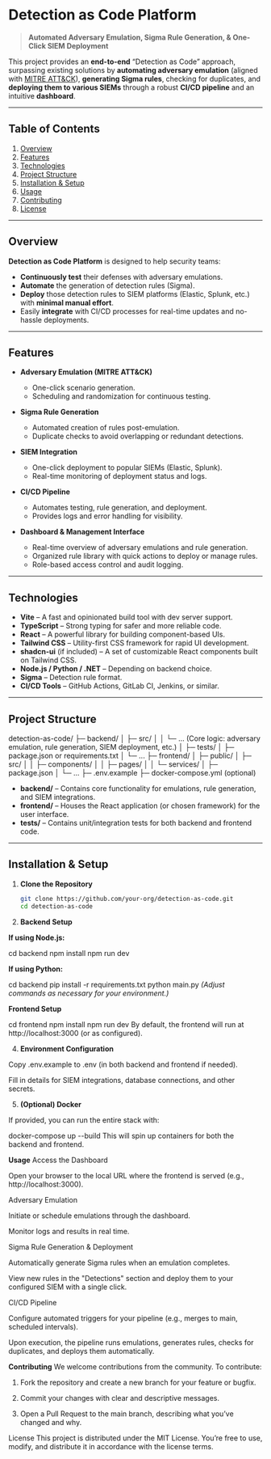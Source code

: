 # Detection as Code Platform

> **Automated Adversary Emulation, Sigma Rule Generation, & One-Click SIEM Deployment**

This project provides an **end-to-end** “Detection as Code” approach, surpassing existing solutions by **automating adversary emulation** (aligned with [MITRE ATT&CK](https://attack.mitre.org/)), **generating Sigma rules**, checking for duplicates, and **deploying them to various SIEMs** through a robust **CI/CD pipeline** and an intuitive **dashboard**.

---

## Table of Contents
1. [Overview](#overview)  
2. [Features](#features)  
3. [Technologies](#technologies)  
4. [Project Structure](#project-structure)  
5. [Installation & Setup](#installation--setup)  
6. [Usage](#usage)  
7. [Contributing](#contributing)  
8. [License](#license)

---

## Overview
**Detection as Code Platform** is designed to help security teams:
- **Continuously test** their defenses with adversary emulations.
- **Automate** the generation of detection rules (Sigma).
- **Deploy** those detection rules to SIEM platforms (Elastic, Splunk, etc.) with **minimal manual effort**.
- Easily **integrate** with CI/CD processes for real-time updates and no-hassle deployments.

---

## Features
- **Adversary Emulation (MITRE ATT&CK)**  
  - One-click scenario generation.  
  - Scheduling and randomization for continuous testing.

- **Sigma Rule Generation**  
  - Automated creation of rules post-emulation.  
  - Duplicate checks to avoid overlapping or redundant detections.

- **SIEM Integration**  
  - One-click deployment to popular SIEMs (Elastic, Splunk).  
  - Real-time monitoring of deployment status and logs.

- **CI/CD Pipeline**  
  - Automates testing, rule generation, and deployment.  
  - Provides logs and error handling for visibility.

- **Dashboard & Management Interface**  
  - Real-time overview of adversary emulations and rule generation.  
  - Organized rule library with quick actions to deploy or manage rules.  
  - Role-based access control and audit logging.

---

## Technologies
- **Vite** – A fast and opinionated build tool with dev server support.  
- **TypeScript** – Strong typing for safer and more reliable code.  
- **React** – A powerful library for building component-based UIs.  
- **Tailwind CSS** – Utility-first CSS framework for rapid UI development.  
- **shadcn-ui** (if included) – A set of customizable React components built on Tailwind CSS.  
- **Node.js / Python / .NET** – Depending on backend choice.  
- **Sigma** – Detection rule format.  
- **CI/CD Tools** – GitHub Actions, GitLab CI, Jenkins, or similar.

---

## Project Structure

detection-as-code/
├─ backend/
│  ├─ src/
│  │  └─ ... (Core logic: adversary emulation, rule generation, SIEM deployment, etc.)
│  ├─ tests/
│  ├─ package.json or requirements.txt
│  └─ ...
├─ frontend/
│  ├─ public/
│  ├─ src/
│  │  ├─ components/
│  │  ├─ pages/
│  │  └─ services/
│  ├─ package.json
│  └─ ...
├─ .env.example
├─ docker-compose.yml (optional)

- **backend/** – Contains core functionality for emulations, rule generation, and SIEM integrations.  
- **frontend/** – Houses the React application (or chosen framework) for the user interface.  
- **tests/** – Contains unit/integration tests for both backend and frontend code.

---

## Installation & Setup

1. **Clone the Repository**
   ```bash
   git clone https://github.com/your-org/detection-as-code.git
   cd detection-as-code
2. **Backend Setup**

**If using Node.js:**

cd backend
npm install
npm run dev

**If using Python:**

cd backend
pip install -r requirements.txt
python main.py
*(Adjust commands as necessary for your environment.)*

**Frontend Setup**

cd frontend
npm install
npm run dev
By default, the frontend will run at http://localhost:3000 (or as configured).

4. **Environment Configuration**

Copy .env.example to .env (in both backend and frontend if needed).

Fill in details for SIEM integrations, database connections, and other secrets.

5. **(Optional) Docker**

If provided, you can run the entire stack with:

docker-compose up --build
This will spin up containers for both the backend and frontend.

**Usage**
Access the Dashboard

Open your browser to the local URL where the frontend is served (e.g., http://localhost:3000).

Adversary Emulation

Initiate or schedule emulations through the dashboard.

Monitor logs and results in real time.

Sigma Rule Generation & Deployment

Automatically generate Sigma rules when an emulation completes.

View new rules in the "Detections" section and deploy them to your configured SIEM with a single click.

CI/CD Pipeline

Configure automated triggers for your pipeline (e.g., merges to main, scheduled intervals).

Upon execution, the pipeline runs emulations, generates rules, checks for duplicates, and deploys them automatically.

**Contributing**
We welcome contributions from the community. To contribute:

1. Fork the repository and create a new branch for your feature or bugfix.

2. Commit your changes with clear and descriptive messages.

3. Open a Pull Request to the main branch, describing what you’ve changed and why.

License
This project is distributed under the MIT License. You’re free to use, modify, and distribute it in accordance with the license terms.
